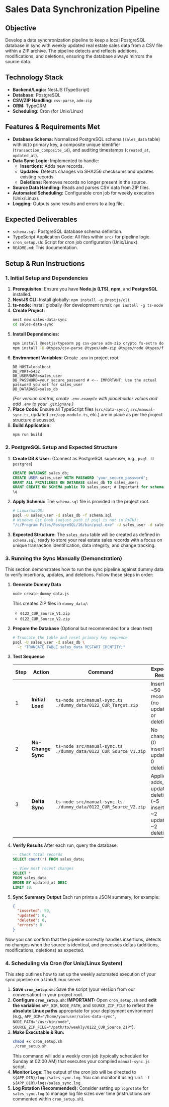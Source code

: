 # Sales Data Synchronization Pipeline

## Objective

Develop a data synchronization pipeline to keep a local PostgreSQL database in sync with weekly updated real estate sales data from a CSV file within a ZIP archive. The pipeline detects and reflects additions, modifications, and deletions, ensuring the database always mirrors the source data.

## Technology Stack

* **Backend/Logic:** NestJS (TypeScript)
* **Database:** PostgreSQL
* **CSV/ZIP Handling:** `csv-parse`, `adm-zip`
* **ORM:** TypeORM
* **Scheduling:** Cron (for Unix/Linux)

## Features & Requirements Met

* **Database Schema:** Normalized PostgreSQL schema (`sales_data` table) with `UUID` primary key, a composite unique identifier (`transaction_composite_id`), and auditing timestamps (`created_at`, `updated_at`).
* **Data Sync Logic:** Implemented to handle:
    * **Insertions:** Adds new records.
    * **Updates:** Detects changes via SHA256 checksums and updates existing records.
    * **Deletions:** Removes records no longer present in the source.
* **Source Data Handling:** Reads and parses CSV data from ZIP files.
* **Automated Scheduling:** Configurable cron job for weekly execution (Unix/Linux).
* **Logging:** Outputs sync results and errors to a log file.

## Expected Deliverables

* `schema.sql`: PostgreSQL database schema definition.
* TypeScript Application Code: All files within `src/` for pipeline logic.
* `cron_setup.sh`: Script for cron job configuration (Unix/Linux).
* `README.md`: This documentation.

## Setup & Run Instructions

### 1. Initial Setup and Dependencies

1.  **Prerequisites:** Ensure you have **Node.js (LTS)**, **npm**, and **PostgreSQL** installed.
2.  **NestJS CLI:** Install globally: `npm install -g @nestjs/cli`
3.  **ts-node:** Install globally (for development runs): `npm install -g ts-node`
4.  **Create Project:**
    ```bash
    nest new sales-data-sync
    cd sales-data-sync
    ```
5.  **Install Dependencies:**
    ```bash
    npm install @nestjs/typeorm pg csv-parse adm-zip crypto fs-extra dotenv
    npm install -D @types/csv-parse @types/adm-zip @types/node @types/fs-extra
    ```
6.  **Environment Variables:** Create `.env` in project root:
    ```
    DB_HOST=localhost
    DB_PORT=5432
    DB_USERNAME=sales_user
    DB_PASSWORD=your_secure_password # <-- IMPORTANT: Use the actual password you set for sales_user
    DB_DATABASE=sales_db
    ```
    *(For version control, create `.env.example` with placeholder values and add `.env` to your `.gitignore`.)*
7.  **Place Code:** Ensure all TypeScript files (`src/data-sync/`, `src/manual-sync.ts`, updated `src/app.module.ts`, etc.) are in place as per the project structure discussed.
8.  **Build Application:**
    ```bash
    npm run build
    ```

### 2. PostgreSQL Setup and Expected Structure

1.  **Create DB & User:** (Connect as PostgreSQL superuser, e.g., `psql -U postgres`)
    ```sql
    CREATE DATABASE sales_db;
    CREATE USER sales_user WITH PASSWORD 'your_secure_password';
    GRANT ALL PRIVILEGES ON DATABASE sales_db TO sales_user;
    GRANT CREATE ON SCHEMA public TO sales_user; # Important for schema creation
    \q
    ```
2.  **Apply Schema:** The `schema.sql` file is provided in the project root.
    ```bash
    # Linux/macOS:
    psql -U sales_user -d sales_db -f schema.sql
    # Windows Git Bash (adjust path if psql is not in PATH):
    "/c/Program Files/PostgreSQL/16/bin/psql.exe" -U sales_user -d sales_db -f schema.sql
    ```
3.  **Expected Structure:** The `sales_data` table will be created as defined in `schema.sql`, ready to store your real estate sales records with a focus on unique transaction identification, data integrity, and change tracking.


### 3. Running the Sync Manually (Demonstration)

This section demonstrates how to run the sync pipeline against dummy data to verify insertions, updates, and deletions. Follow these steps in order:

1. **Generate Dummy Data**

   ```bash
   node create-dummy-data.js
   ```

   This creates ZIP files in `dummy_data/`:

   * `0122_CUR_Source_V1.zip`
   * `0122_CUR_Source_V2.zip`

2. **Prepare the Database** (Optional but recommended for a clean test)

   ```bash
   # Truncate the table and reset primary key sequence
   psql -U sales_user -d sales_db \
     -c "TRUNCATE TABLE sales_data RESTART IDENTITY;"
   ```

3. **Test Sequence**

   | Step | Action             | Command                                                          | Expected Result                                                            |
   | ---- | ------------------ | ---------------------------------------------------------------- | -------------------------------------------------------------------------- |
   | 1    | **Initial Load**   | `ts-node src/manual-sync.ts ./dummy_data/0122_CUR_Target.zip`    | Inserts \~50 records (no updates or deletions)                             |
   | 2    | **No-Change Sync** | `ts-node src/manual-sync.ts ./dummy_data/0122_CUR_Source_V1.zip` | No changes (0 inserts, 0 updates, 0 deletions)                             |
   | 3    | **Delta Sync**     | `ts-node src/manual-sync.ts ./dummy_data/0122_CUR_Source_V2.zip` | Applies adds, updates, deletions (\~5 inserts, \~2 updates, \~2 deletions) |

4. **Verify Results** After each run, query the database:

   ```sql
   -- Check total records
   SELECT count(*) FROM sales_data;

   -- View most recent changes
   SELECT *
   FROM sales_data
   ORDER BY updated_at DESC
   LIMIT 10;
   ```

5. **Sync Summary Output** Each run prints a JSON summary, for example:

   ```json
   {
     "inserted": 50,
     "updated": 0,
     "deleted": 0,
     "errors": 0
   }
   ```

Now you can confirm that the pipeline correctly handles insertions, detects no changes when the source is identical, and processes deltas (additions, modifications, deletions) as expected.

### 4. Scheduling via Cron (for Unix/Linux System)

This step outlines how to set up the weekly automated execution of your sync pipeline on a Unix/Linux server.

1.  **Save `cron_setup.sh`:** Save the script (your version from our conversation) in your project root.
2.  **Configure `cron_setup.sh`:** **IMPORTANT:** Open `cron_setup.sh` and **edit the variables** `APP_DIR`, `NODE_PATH`, and `SOURCE_ZIP_FILE` to reflect the **absolute Linux paths** appropriate for your deployment environment (e.g., `APP_DIR="/home/youruser/sales-data-sync"`, `NODE_PATH="/usr/bin/node"`, `SOURCE_ZIP_FILE="/path/to/weekly/0122_CUR_Source.ZIP"`).
3.  **Make Executable & Run:**
    ```bash
    chmod +x cron_setup.sh
    ./cron_setup.sh
    ```
    This command will add a weekly cron job (typically scheduled for Sunday at 02:00 AM) that executes your compiled `manual-sync.js` script.
4.  **Monitor Logs:** The output of the cron job will be directed to `${APP_DIR}/logs/sales_sync.log`. You can monitor it using `tail -f ${APP_DIR}/logs/sales_sync.log`.
5.  **Log Rotation (Recommended):** Consider setting up `logrotate` for `sales_sync.log` to manage log file sizes over time (instructions are commented within `cron_setup.sh`).